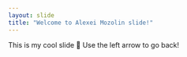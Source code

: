 ```yaml
---
layout: slide
title: "Welcome to Alexei Mozolin slide!"
---
```

This is my cool slide :tada:
Use the left arrow to go back!
